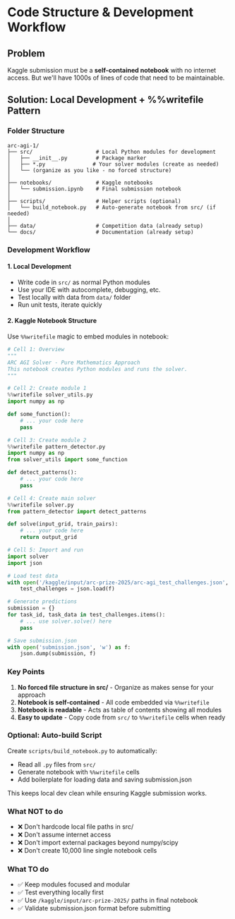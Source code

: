 # Code Structure & Development Workflow

## Problem
Kaggle submission must be a **self-contained notebook** with no internet access. But we'll have 1000s of lines of code that need to be maintainable.

## Solution: Local Development + %%writefile Pattern

### Folder Structure

```
arc-agi-1/
├── src/                    # Local Python modules for development
│   ├── __init__.py         # Package marker
│   ├── *.py               # Your solver modules (create as needed)
│   └── (organize as you like - no forced structure)
│
├── notebooks/              # Kaggle notebooks
│   └── submission.ipynb    # Final submission notebook
│
├── scripts/                # Helper scripts (optional)
│   └── build_notebook.py   # Auto-generate notebook from src/ (if needed)
│
├── data/                   # Competition data (already setup)
└── docs/                   # Documentation (already setup)
```

### Development Workflow

#### 1. Local Development
- Write code in `src/` as normal Python modules
- Use your IDE with autocomplete, debugging, etc.
- Test locally with data from `data/` folder
- Run unit tests, iterate quickly

#### 2. Kaggle Notebook Structure
Use `%%writefile` magic to embed modules in notebook:

```python
# Cell 1: Overview
"""
ARC AGI Solver - Pure Mathematics Approach
This notebook creates Python modules and runs the solver.
"""

# Cell 2: Create module 1
%%writefile solver_utils.py
import numpy as np

def some_function():
    # ... your code here
    pass

# Cell 3: Create module 2
%%writefile pattern_detector.py
import numpy as np
from solver_utils import some_function

def detect_patterns():
    # ... your code here
    pass

# Cell 4: Create main solver
%%writefile solver.py
from pattern_detector import detect_patterns

def solve(input_grid, train_pairs):
    # ... your code here
    return output_grid

# Cell 5: Import and run
import solver
import json

# Load test data
with open('/kaggle/input/arc-prize-2025/arc-agi_test_challenges.json', 'r') as f:
    test_challenges = json.load(f)

# Generate predictions
submission = {}
for task_id, task_data in test_challenges.items():
    # ... use solver.solve() here
    pass

# Save submission.json
with open('submission.json', 'w') as f:
    json.dump(submission, f)
```

### Key Points

1. **No forced file structure in src/** - Organize as makes sense for your approach
2. **Notebook is self-contained** - All code embedded via `%%writefile`
3. **Notebook is readable** - Acts as table of contents showing all modules
4. **Easy to update** - Copy code from `src/` to `%%writefile` cells when ready

### Optional: Auto-build Script
Create `scripts/build_notebook.py` to automatically:
- Read all `.py` files from `src/`
- Generate notebook with `%%writefile` cells
- Add boilerplate for loading data and saving submission.json

This keeps local dev clean while ensuring Kaggle submission works.

### What NOT to do
- ❌ Don't hardcode local file paths in src/
- ❌ Don't assume internet access
- ❌ Don't import external packages beyond numpy/scipy
- ❌ Don't create 10,000 line single notebook cells

### What TO do
- ✅ Keep modules focused and modular
- ✅ Test everything locally first
- ✅ Use `/kaggle/input/arc-prize-2025/` paths in final notebook
- ✅ Validate submission.json format before submitting
